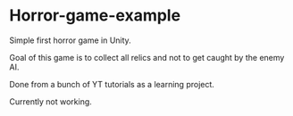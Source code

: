 # Horror-game-example
 
Simple first horror game in Unity.

Goal of this game is to collect all relics and not to get caught by the enemy AI.

Done from a bunch of YT tutorials as a learning project.

Currently not working.

